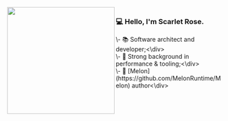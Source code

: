 <img width="250" src="https://github.com/scarletquasar/scarletquasar/assets/70824102/b1c56325-ed97-41d2-8f20-cc1d384adbca" align="left">

### 💻 Hello, I'm Scarlet Rose.

<div>\- 📚 Software architect and developer;<\div>
<div>\- 🔗 Strong background in performance & tooling;<\div>
<div>\- 🚀 [Melon](https://github.com/MelonRuntime/Melon) author<\div>
  
 
</div>

